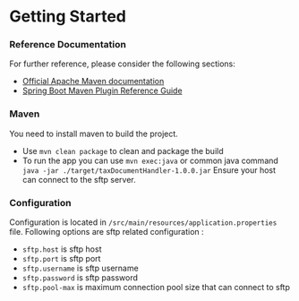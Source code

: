 
# Getting Started

### Reference Documentation
For further reference, please consider the following sections:
* [Official Apache Maven documentation](https://maven.apache.org/guides/index.html)
* [Spring Boot Maven Plugin Reference Guide](https://docs.spring.io/spring-boot/docs/3.3.1/maven-plugin/reference/html/)

### Maven
You need to install maven to build the project.
* Use `mvn clean package` to clean and package the build
* To run the app you can use `mvn exec:java` or common java command `java -jar ./target/taxDocumentHandler-1.0.0.jar`
Ensure your host can connect to the sftp server.

### Configuration
Configuration is located in `/src/main/resources/application.properties` file.
Following options are sftp related configuration : 
* `sftp.host` is sftp host
* `sftp.port` is sftp port
* `sftp.username` is sftp username
* `sftp.password` is sftp password
* `sftp.pool-max` is maximum connection pool size that can connect to sftp